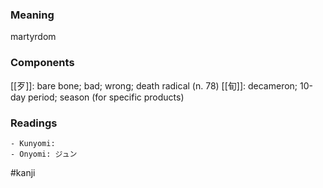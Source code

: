 ### Meaning

martyrdom

### Components

[[歹]]: bare bone; bad; wrong; death radical (n. 78) [[旬]]: decameron; 10-day period; season (for specific products)

### Readings

```
- Kunyomi: 
- Onyomi: ジュン
```

#kanji